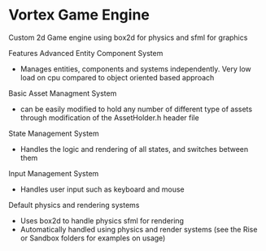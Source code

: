 # Vortex Game Engine
Custom 2d Game engine using box2d for physics and sfml for graphics

Features
Advanced Entity Component System
  - Manages entities, components and systems independently. Very low load on cpu compared to object oriented based approach
  
Basic Asset Managment System
  - can be easily modified to hold any number of different type of assets through modification of the AssetHolder.h header file

State Management System
  - Handles the logic and rendering of all states, and switches between them

Input Management System
  - Handles user input such as keyboard and mouse
  
Default physics and rendering systems
  - Uses box2d to handle physics sfml for rendering
  - Automatically handled using physics and render systems (see the Rise or Sandbox folders for examples on usage)
